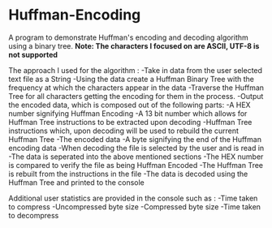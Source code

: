 # Huffman-Encoding
A program to demonstrate Huffman's encoding and decoding algorithm using a binary tree.
__Note: The characters I focused on are ASCII, UTF-8 is not supported__

The approach I used for the algorithm : 
	-Take in data from the user selected text file as a String
	-Using the data create a Huffman Binary Tree with the frequency at which the characters appear in the data
	-Traverse the Huffman Tree for all characters getting the encoding for them in the process.
	-Output the encoded data, which is composed out of the following parts:
		-A HEX number signifying Huffman Encoding
		-A 13 bit number which allows for Huffman Tree instructions to be extracted upon decoding
		-Huffman Tree instructions which, upon decoding will be used to rebuild the current Huffman Tree
		-The encoded data
		-A byte signifying the end of the Huffman encoding data
	-When decoding the file is selected by the user and is read in
	-The data is seperated into the above mentioned sections
	-The HEX number is compared to verify the file as being Huffman Encoded
	-The Huffman Tree is rebuilt from the instructions in the file
	-The data is decoded using the Huffman Tree and printed to the console
	
Additional user statistics are provided in the console such as : 
	-Time taken to compress
	-Uncompressed byte size
	-Compressed byte size
	-Time taken to decompress